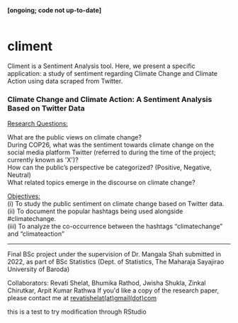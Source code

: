 **[ongoing; code not up-to-date]** <br/><br/>
# climent
Climent is a Sentiment Analysis tool. Here, we present a specific application: a study of sentiment regarding Climate Change and Climate Action using data scraped from Twitter.

### Climate Change and Climate Action: A Sentiment Analysis Based on Twitter Data
<ins>Research Questions:</ins> <br/>

What are the public views on climate change? <br/>
During COP26, what was the sentiment towards climate change on the social media platform Twitter (referred to during the time of the project; currently known as 'X')? <br/>
How can the public’s perspective be categorized? (Positive, Negative, Neutral) <br/>
What related topics emerge in the discourse on climate change? <br/>

<ins>Objectives:</ins> <br/>
(i) To study the public sentiment on climate change based on Twitter data. <br/>
(ii) To document the popular hashtags being used alongside #climatechange. <br/>
(iii) To analyze the co-occurrence between the hashtags “climatechange” and “climateaction” <br/>

----

Final BSc project under the supervision of Dr. Mangala Shah submitted in 2022, as part of BSc Statistics (Dept. of Statistics, The Maharaja Sayajirao University of Baroda)

Collaborators:  Revati Shelat, Bhumika Rathod, Jwisha Shukla, Zinkal Chirutkar, Arpit Kumar Rathwa
If you'd like a copy of the research paper, please contact me at [revatishelat(at)gmail(dot)com](mailto:revatishelat@gmail.com)

this is a test to try modification through RStudio
